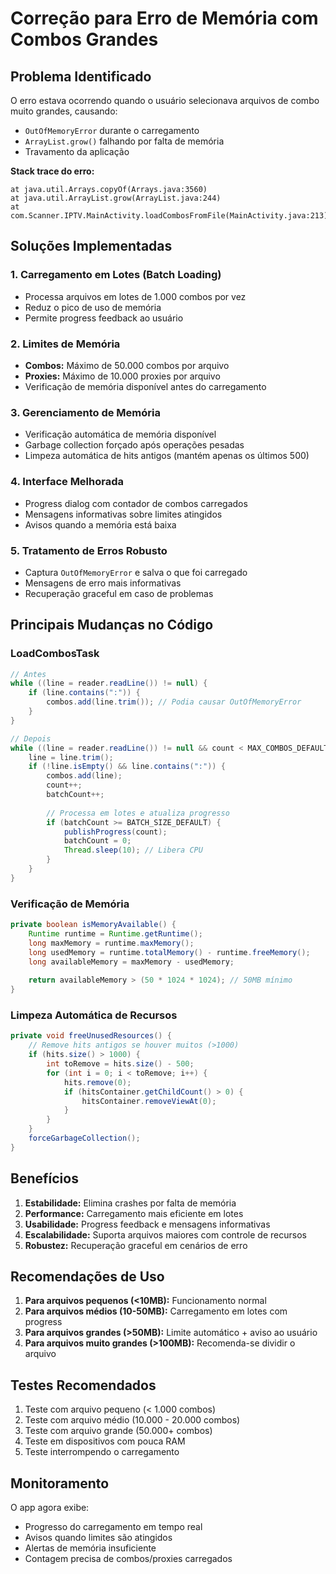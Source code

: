 # Correção para Erro de Memória com Combos Grandes

## Problema Identificado

O erro estava ocorrendo quando o usuário selecionava arquivos de combo muito grandes, causando:
- `OutOfMemoryError` durante o carregamento
- `ArrayList.grow()` falhando por falta de memória
- Travamento da aplicação

**Stack trace do erro:**
```
at java.util.Arrays.copyOf(Arrays.java:3560)
at java.util.ArrayList.grow(ArrayList.java:244)
at com.Scanner.IPTV.MainActivity.loadCombosFromFile(MainActivity.java:213)
```

## Soluções Implementadas

### 1. **Carregamento em Lotes (Batch Loading)**
- Processa arquivos em lotes de 1.000 combos por vez
- Reduz o pico de uso de memória
- Permite progress feedback ao usuário

### 2. **Limites de Memória**
- **Combos:** Máximo de 50.000 combos por arquivo
- **Proxies:** Máximo de 10.000 proxies por arquivo
- Verificação de memória disponível antes do carregamento

### 3. **Gerenciamento de Memória**
- Verificação automática de memória disponível
- Garbage collection forçado após operações pesadas
- Limpeza automática de hits antigos (mantém apenas os últimos 500)

### 4. **Interface Melhorada**
- Progress dialog com contador de combos carregados
- Mensagens informativas sobre limites atingidos
- Avisos quando a memória está baixa

### 5. **Tratamento de Erros Robusto**
- Captura `OutOfMemoryError` e salva o que foi carregado
- Mensagens de erro mais informativas
- Recuperação graceful em caso de problemas

## Principais Mudanças no Código

### LoadCombosTask
```java
// Antes
while ((line = reader.readLine()) != null) {
    if (line.contains(":")) {
        combos.add(line.trim()); // Podia causar OutOfMemoryError
    }
}

// Depois
while ((line = reader.readLine()) != null && count < MAX_COMBOS_DEFAULT) {
    line = line.trim();
    if (!line.isEmpty() && line.contains(":")) {
        combos.add(line);
        count++;
        batchCount++;
        
        // Processa em lotes e atualiza progresso
        if (batchCount >= BATCH_SIZE_DEFAULT) {
            publishProgress(count);
            batchCount = 0;
            Thread.sleep(10); // Libera CPU
        }
    }
}
```

### Verificação de Memória
```java
private boolean isMemoryAvailable() {
    Runtime runtime = Runtime.getRuntime();
    long maxMemory = runtime.maxMemory();
    long usedMemory = runtime.totalMemory() - runtime.freeMemory();
    long availableMemory = maxMemory - usedMemory;
    
    return availableMemory > (50 * 1024 * 1024); // 50MB mínimo
}
```

### Limpeza Automática de Recursos
```java
private void freeUnusedResources() {
    // Remove hits antigos se houver muitos (>1000)
    if (hits.size() > 1000) {
        int toRemove = hits.size() - 500;
        for (int i = 0; i < toRemove; i++) {
            hits.remove(0);
            if (hitsContainer.getChildCount() > 0) {
                hitsContainer.removeViewAt(0);
            }
        }
    }
    forceGarbageCollection();
}
```

## Benefícios

1. **Estabilidade:** Elimina crashes por falta de memória
2. **Performance:** Carregamento mais eficiente em lotes
3. **Usabilidade:** Progress feedback e mensagens informativas
4. **Escalabilidade:** Suporta arquivos maiores com controle de recursos
5. **Robustez:** Recuperação graceful em cenários de erro

## Recomendações de Uso

1. **Para arquivos pequenos (<10MB):** Funcionamento normal
2. **Para arquivos médios (10-50MB):** Carregamento em lotes com progress
3. **Para arquivos grandes (>50MB):** Limite automático + aviso ao usuário
4. **Para arquivos muito grandes (>100MB):** Recomenda-se dividir o arquivo

## Testes Recomendados

1. Teste com arquivo pequeno (< 1.000 combos)
2. Teste com arquivo médio (10.000 - 20.000 combos)
3. Teste com arquivo grande (50.000+ combos)
4. Teste em dispositivos com pouca RAM
5. Teste interrompendo o carregamento

## Monitoramento

O app agora exibe:
- Progresso do carregamento em tempo real
- Avisos quando limites são atingidos
- Alertas de memória insuficiente
- Contagem precisa de combos/proxies carregados